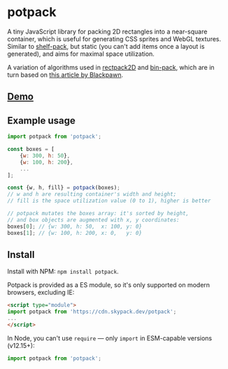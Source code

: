 # potpack

A tiny JavaScript library for packing 2D rectangles into a near-square container,
which is useful for generating CSS sprites and WebGL textures. Similar to [shelf-pack](https://github.com/mapbox/shelf-pack),
but static (you can't add items once a layout is generated), and aims for maximal space utilization.

A variation of algorithms used in
[rectpack2D](https://github.com/TeamHypersomnia/rectpack2D) and
[bin-pack](https://github.com/bryanburgers/bin-pack),
which are in turn based on
[this article by Blackpawn](http://blackpawn.com/texts/lightmaps/default.html).

## [Demo](https://mapbox.github.io/potpack/)

## Example usage

```js
import potpack from 'potpack';

const boxes = [
    {w: 300, h: 50},
    {w: 100, h: 200},
    ...
];

const {w, h, fill} = potpack(boxes);
// w and h are resulting container's width and height;
// fill is the space utilization value (0 to 1), higher is better

// potpack mutates the boxes array: it's sorted by height,
// and box objects are augmented with x, y coordinates:
boxes[0]; // {w: 300, h: 50,  x: 100, y: 0}
boxes[1]; // {w: 100, h: 200, x: 0,   y: 0}
```

## Install

Install with NPM: `npm install potpack`.

Potpack is provided as a ES module, so it's only supported on modern browsers, excluding IE:

```html
<script type="module">
import potpack from 'https://cdn.skypack.dev/potpack';
...
</script>
```

In Node, you can't use `require` — only `import` in ESM-capable versions (v12.15+):

```js
import potpack from 'potpack';
```
